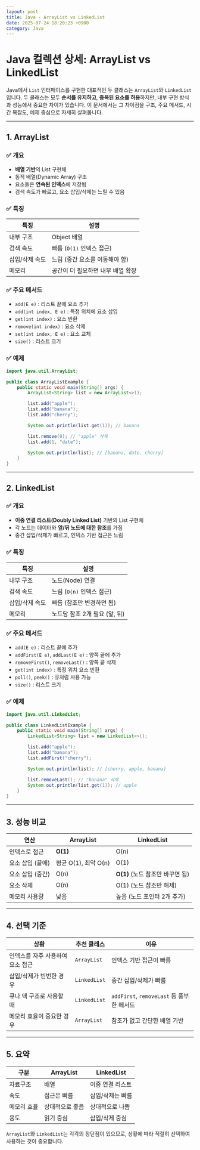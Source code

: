 ```yaml
---
layout: post
title: Java - ArrayList vs LinkedList
date: 2025-07-24 18:20:23 +0900
category: Java
---
```

# Java 컬렉션 상세: ArrayList vs LinkedList

Java에서 `List` 인터페이스를 구현한 대표적인 두 클래스는 `ArrayList`와 `LinkedList`입니다. 두 클래스는 모두 **순서를 유지하고**, **중복된 요소를 허용**하지만, 내부 구현 방식과 성능에서 중요한 차이가 있습니다. 이 문서에서는 그 차이점을 구조, 주요 메서드, 시간 복잡도, 예제 중심으로 자세히 살펴봅니다.

---

## 1. ArrayList

### ✅ 개요

- **배열 기반**의 List 구현체
- 동적 배열(Dynamic Array) 구조
- 요소들은 **연속된 인덱스**에 저장됨
- 검색 속도가 빠르고, 요소 삽입/삭제는 느릴 수 있음

### ✅ 특징

| 특징 | 설명 |
|------|------|
| 내부 구조 | Object 배열 |
| 검색 속도 | 빠름 (`O(1)` 인덱스 접근) |
| 삽입/삭제 속도 | 느림 (중간 요소를 이동해야 함) |
| 메모리 | 공간이 더 필요하면 내부 배열 확장 |

### ✅ 주요 메서드

- `add(E e)` : 리스트 끝에 요소 추가
- `add(int index, E e)` : 특정 위치에 요소 삽입
- `get(int index)` : 요소 반환
- `remove(int index)` : 요소 삭제
- `set(int index, E e)` : 요소 교체
- `size()` : 리스트 크기

### ✅ 예제

```java
import java.util.ArrayList;

public class ArrayListExample {
    public static void main(String[] args) {
        ArrayList<String> list = new ArrayList<>();

        list.add("apple");
        list.add("banana");
        list.add("cherry");

        System.out.println(list.get(1)); // banana

        list.remove(0); // "apple" 삭제
        list.add(1, "date");

        System.out.println(list); // [banana, date, cherry]
    }
}
```

---

## 2. LinkedList

### ✅ 개요

- **이중 연결 리스트(Doubly Linked List)** 기반의 List 구현체
- 각 노드는 데이터와 **앞/뒤 노드에 대한 참조**를 가짐
- 중간 삽입/삭제가 빠르고, 인덱스 기반 접근은 느림

### ✅ 특징

| 특징 | 설명 |
|------|------|
| 내부 구조 | 노드(Node) 연결 |
| 검색 속도 | 느림 (`O(n)` 인덱스 접근) |
| 삽입/삭제 속도 | 빠름 (참조만 변경하면 됨) |
| 메모리 | 노드당 참조 2개 필요 (앞, 뒤) |

### ✅ 주요 메서드

- `add(E e)` : 리스트 끝에 추가
- `addFirst(E e)`, `addLast(E e)` : 양쪽 끝에 추가
- `removeFirst()`, `removeLast()` : 양쪽 끝 삭제
- `get(int index)` : 특정 위치 요소 반환
- `poll()`, `peek()` : 큐처럼 사용 가능
- `size()` : 리스트 크기

### ✅ 예제

```java
import java.util.LinkedList;

public class LinkedListExample {
    public static void main(String[] args) {
        LinkedList<String> list = new LinkedList<>();

        list.add("apple");
        list.add("banana");
        list.addFirst("cherry");

        System.out.println(list); // [cherry, apple, banana]

        list.removeLast(); // "banana" 삭제
        System.out.println(list.get(1)); // apple
    }
}
```

---

## 3. 성능 비교

| 연산 | ArrayList | LinkedList |
|------|-----------|------------|
| 인덱스로 접근 | **O(1)** | O(n) |
| 요소 삽입 (끝에) | 평균 O(1), 최악 O(n) | O(1) |
| 요소 삽입 (중간) | O(n) | **O(1)** (노드 참조만 바꾸면 됨) |
| 요소 삭제 | O(n) | O(1) (노드 참조만 해제) |
| 메모리 사용량 | 낮음 | 높음 (노드 포인터 2개 추가) |

---

## 4. 선택 기준

| 상황 | 추천 클래스 | 이유 |
|------|--------------|------|
| 인덱스를 자주 사용하여 요소 접근 | `ArrayList` | 인덱스 기반 접근이 빠름 |
| 삽입/삭제가 빈번한 경우 | `LinkedList` | 중간 삽입/삭제가 빠름 |
| 큐나 덱 구조로 사용할 때 | `LinkedList` | `addFirst`, `removeLast` 등 풍부한 메서드 |
| 메모리 효율이 중요한 경우 | `ArrayList` | 참조가 없고 간단한 배열 기반 |

---

## 5. 요약

| 구분 | ArrayList | LinkedList |
|------|-----------|------------|
| 자료구조 | 배열 | 이중 연결 리스트 |
| 속도 | 접근은 빠름 | 삽입/삭제는 빠름 |
| 메모리 효율 | 상대적으로 좋음 | 상대적으로 나쁨 |
| 용도 | 읽기 중심 | 삽입/삭제 중심 |

`ArrayList`와 `LinkedList`는 각각의 장단점이 있으므로, 상황에 따라 적절히 선택하여 사용하는 것이 중요합니다.